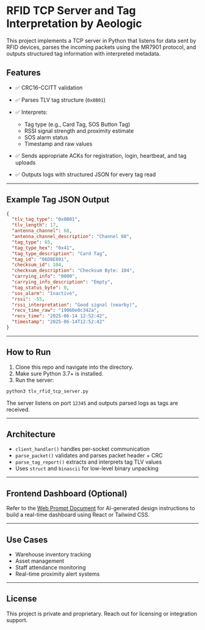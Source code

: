 # RFID TCP Server and Tag Interpretation by Aeologic

This project implements a TCP server in Python that listens for data sent by RFID devices, parses the incoming packets using the MR7901 protocol, and outputs structured tag information with interpreted metadata.

## Features

* ✅ CRC16-CCITT validation
* ✅ Parses TLV tag structure (`0x8B01`)
* ✅ Interprets:

  * Tag type (e.g., Card Tag, SOS Button Tag)
  * RSSI signal strength and proximity estimate
  * SOS alarm status
  * Timestamp and raw values
* ✅ Sends appropriate ACKs for registration, login, heartbeat, and tag uploads
* ✅ Outputs logs with structured JSON for every tag read

---

## Example Tag JSON Output

```json
{
  "tlv_tag_type": "0x8B01",
  "tlv_length": 17,
  "antenna_channel": 68,
  "antenna_channel_description": "Channel 68",
  "tag_type": 65,
  "tag_type_hex": "0x41",
  "tag_type_description": "Card Tag",
  "tag_id": "06D8E891",
  "checksum_id": 104,
  "checksum_description": "Checksum Byte: 104",
  "carrying_info": "0000",
  "carrying_info_description": "Empty",
  "tag_status_byte": 0,
  "sos_alarm": "Inactive",
  "rssi": -55,
  "rssi_interpretation": "Good signal (nearby)",
  "recv_time_raw": "19060e0c342a",
  "recv_time": "2025-06-14 12:52:42",
  "timestamp": "2025-06-14T12:52:42"
}
```

---

## How to Run

1. Clone this repo and navigate into the directory.
2. Make sure Python 3.7+ is installed.
3. Run the server:

```bash
python3 tlv_rfid_tcp_server.py
```

The server listens on port `12345` and outputs parsed logs as tags are received.

---

## Architecture

* `client_handler()` handles per-socket communication
* `parse_packet()` validates and parses packet header + CRC
* `parse_tag_report()` extracts and interprets tag TLV values
* Uses `struct` and `binascii` for low-level binary unpacking

---

## Frontend Dashboard (Optional)

Refer to the [Web Prompt Document](./rfid_tag_web_prompt.md) for AI-generated design instructions to build a real-time dashboard using React or Tailwind CSS.

---

## Use Cases

* Warehouse inventory tracking
* Asset management
* Staff attendance monitoring
* Real-time proximity alert systems

---

## License

This project is private and proprietary. Reach out for licensing or integration support.

